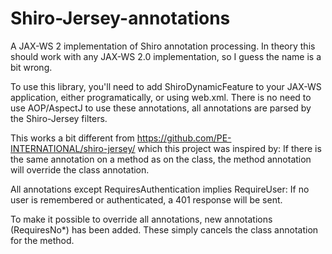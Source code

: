 Shiro-Jersey-annotations
=========================

A JAX-WS 2 implementation of Shiro annotation processing. In theory this should work with any JAX-WS 2.0 implementation, so I guess the name is a bit wrong.

To use this library, you'll need to add ShiroDynamicFeature to your JAX-WS application, either programatically, or using web.xml. There is no need to use AOP/AspectJ to use these annotations, all annotations are parsed by the Shiro-Jersey filters.

This works a bit different from https://github.com/PE-INTERNATIONAL/shiro-jersey/ which this project was inspired by: If there is the same annotation on a method as on the class, the method annotation will override the class annotation.

All annotations except RequiresAuthentication implies RequireUser: If no user is remembered or authenticated, a 401 response will be sent.

To make it possible to override all annotations, new annotations (RequiresNo*) has been added. These simply cancels the class annotation for the method.
